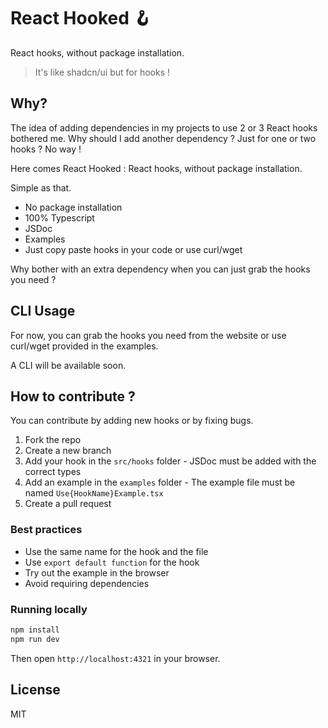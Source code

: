 # React Hooked 🪝

React hooks, without package installation.

> It's like shadcn/ui but for hooks !

## Why?

The idea of adding dependencies in my projects to use 2 or 3 React hooks bothered me. Why should I add another dependency ? Just for one or two hooks ? No way !

Here comes React Hooked : React hooks, without package installation.

Simple as that.

- No package installation
- 100% Typescript
- JSDoc
- Examples
- Just copy paste hooks in your code or use curl/wget

Why bother with an extra dependency when you can just grab the hooks you need ?

## CLI Usage

For now, you can grab the hooks you need from the website or use curl/wget provided in the examples.

A CLI will be available soon.

## How to contribute ?

You can contribute by adding new hooks or by fixing bugs.

1. Fork the repo
2. Create a new branch
3. Add your hook in the `src/hooks` folder - JSDoc must be added with the correct types
4. Add an example in the `examples` folder - The example file must be named `Use{HookName}Example.tsx`
5. Create a pull request

### Best practices

- Use the same name for the hook and the file
- Use `export default function` for the hook
- Try out the example in the browser
- Avoid requiring dependencies

### Running locally

```sh
npm install
npm run dev
```

Then open `http://localhost:4321` in your browser.

## License

MIT
